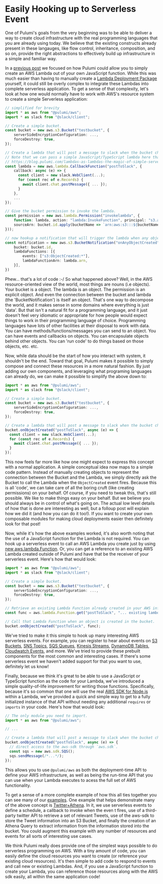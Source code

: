 # Easily Hooking up to Serverless Event

One of Pulumi's goals from the very beginning was to be able to deliver a way to create cloud infrastructure with the real programming languages that you are already using today. We believe that the existing constructs already present in these langauges, like flow control, inheritance, composition, and so on, provide the right abstractions to effectively build up infrastructure in a simple and familiar way.

In a [previous post](https://blog.pulumi.com/lambdas-as-lambdas-the-magic-of-simple-serverless-functions) we focused on how Pulumi could allow you to simply create an AWS Lambda out of your own JavaScript function.  While this was much easier than having to manually create a [Lambda Deployment Package](https://docs.aws.amazon.com/lambda/latest/dg/nodejs-create-deployment-pkg.html) yourself, it could still be overly complex to integrate these Lambdas into complete serverless application.  To get a sense of that complexity, let's look at how one would normally have to work with AWS's resource system to create a simple Serverless application:

```ts
// simplified for brevity
import * as aws from "@pulumi/aws";
import * as slack from "@slack/client";

// Create a simple bucket.
const bucket = new aws.s3.Bucket("testbucket", {
    serverSideEncryptionConfiguration: ...,
    forceDestroy: true,
});

// Create a lambda that will post a message to slack when the bucket changes.
// Note that we can pass a simple JavaScript/TypeScript lambda here thanks to the magic of Lambdas as Lambdas:
// https://blog.pulumi.com/lambdas-as-lambdas-the-magic-of-simple-serverless-functions
const lambda = new aws.lambda.CallbackFunction("postToSlack", { 
    callback: async (e) => {
      const client = new slack.WebClient(...);
      for (const rec of e.Records) {
        await client.chat.postMessage({ ... });
      }
    },
    ...
});

// Give the bucket permission to invoke the lambda.
const permission = new aws.lambda.Permission("invokelambda", {
    function: lambda, action: "lambda:InvokeFunction", principal: "s3.amazonaws.com",
    sourceArn: bucket.id.apply(bucketName => `arn:aws:s3:::${bucketName}`),
}));

// now hookup a notification that will trigger the lambda when any object is created in the bucket.
const notification = new aws.s3.BucketNotification("onAnyObjectCreated", {
    bucket: bucket.id,
    lambdaFunctions: [{
        events: ["s3:ObjectCreated:*"],
        lambdaFunctionArn: lambda.arn,
    }],
})
```

Phew... that's a lot of code :-/  So what happened above?  Well, in the AWS resource-oriented view of the world, most things are nouns (i.e objects).  Your bucket is a object.  The lambda is an object.  The permission is an explicit object.  And even the connection between the bucket and lambda (the 'BucketNotification') is itself an object.  That's one way to decompose the world, and it makes sense in some domains where everything is just 'data'.  But that isn't a natural fit for a programming language, and it just doesn't feel very idiomatic or appropriate for how people would expect things to work in their programming language of choice. Programming languages have lots of other facilities at their disposal to work with data.  You can have methods/functions/messages you can send to an object.  You can have events and callbacks on objects.  You can encapsulate objects behind other objects.  You can 'run code' to do things based on those objects, etc. etc.  

Now, while data should be the start of how you interact with system, it shouldn't be the end.  Toward that goal, Pulumi makes it possible to simply compose and connect these resources in a more natural fashion.  By just adding our own components, and leveraging what programing languages can already do, we can make it possible to simplify the above down to:

```ts
import * as aws from "@pulumi/aws";
import * as slack from "@slack/client";

// Create a simple bucket.
const bucket = new aws.s3.Bucket("testbucket", {
    serverSideEncryptionConfiguration: ...,
    forceDestroy: true,
});

// Create a lambda that will post a message to slack when the bucket changes.
bucket.onObjectCreated("postToSlack", async (e) => {
  const client = new slack.WebClient(...);
  for (const rec of e.Records) {
    await client.chat.postMessage({ ... });
  }
});
```

This now feels far more like how one might expect to express this concept with a normal application.  A simple conceptual idea now maps to a simple code pattern.  Instead of manually creating objects to represent the connection between the Bucket and the Lambda, we simply directly ask the Bucket to call the Lambda when the `ObjectCreated` event fires. Because this is all 'code', we can take care of all the boring cruft (like creating permissions) on your behalf.  Of course, if you need to tweak this, that's still possible.  We like to make things easy on your behalf.  But we believe you should always be in control of what's going on. The actual low level details of how that is done are interesting as well, but a folloup post will explain how we did it (and how you can do it too!).  If you want to create your own composable modules for making cloud deployments easier then definitely look for that post!

Now, while it's how the above examples worked, it's also worth noting that the use of a JavaScript function for the Lambda is not required.  You can hook up a serverless event to call an AWS Lambda you create just by using [new aws.lambda.Function](https://github.com/pulumi/pulumi-aws/blob/master/sdk/nodejs/lambda/function.ts#L14).  Or, you can get a reference to an existing AWS Lambda created outside of Pulumi and have that be the receiver of your serverless event.  Here's how that would look:

```ts
import * as aws from "@pulumi/aws";
import * as slack from "@slack/client";

// Create a simple bucket.
const bucket = new aws.s3.Bucket("testbucket", {
    serverSideEncryptionConfiguration: ...,
    forceDestroy: true,
});

// Retrieve an existing Lambda Function already created in your AWS infrastructure.
const func = aws.lambda.Function.get("postToSlack", "... existing lambda arn ...");

// Call that Lambda Function when an object is created in the bucket.
bucket.onObjectCreated("postToSlack", func);
```

We've tried to make it this simple to hook up many interesting AWS serverless events.  For example, you can register to hear about events on [S3 Buckets](https://docs.aws.amazon.com/lambda/latest/dg/with-s3.html), [SNS Topics](https://docs.aws.amazon.com/sns/latest/dg/sns-lambda-as-subscriber.html), [SQS Queues](https://docs.aws.amazon.com/lambda/latest/dg/with-sqs.html), [Kinesis Streams](https://docs.aws.amazon.com/lambda/latest/dg/with-kinesis.html), [DynamoDB Tables](https://docs.aws.amazon.com/lambda/latest/dg/with-ddb.html), [Cloudwatch Events](https://docs.aws.amazon.com/AmazonCloudWatch/latest/events/RunLambdaSchedule.html), and more.  We've tried to provide these prebuilt components for the most common and interesting cases.  If there's some serverless event we haven't added support for that you want to use, definitely let us know!

Finally, because we think it's great to be able to use a JavaScript or TypeScript function as the code for your Lambda, we've introduced a simple quality-of-life improvement for writing those functions.  Specifically, because it's so common that one will use the real [AWS SDK for Node.js](https://aws.amazon.com/sdk-for-node-js/) within a Lambda, we've provided a quick and simple way to get to a fully initialized instance of that API without needing any additional `requires` or `imports` in your code. Here's how that would look:

```ts
// The only module you need to import.
import * as aws from "@pulumi/aws";

// ...

// Create a lambda that will post a message to slack when the bucket changes.
bucket.onObjectCreated("postToSlack", async (e) => {
  // direct access to the aws-sdk through `aws.sdk`.
  const sqs = new aws.sdk.SQS();
  sqs.sendMessage(/*...*/);
});
```

This allows you to use `@pulumi/aws` as both the deployment-time API to define your AWS infrastructure, as well as being the run-time API that you can use when your Lambda executes to acess the full set of AWS functionality.

To get a sense of a more complete example of how this all ties together you can see many of our [examples](https://github.com/pulumi/examples).  One example that helps demonstrate many of the above concept is [Twitter+Athena](https://github.com/pulumi/examples/blob/master/aws-ts-twitter-athena/index.ts).  In it, we use serverless events to define a schedule, a callback to invoke when the even t fires, use of a third-party twitter API to retrieve a set of relevant Tweets, use of the aws-sdk to store the Tweet information into an S3 Bucket, and finally the creation of an Athena Query to extract information from the information stored into the bucket.  You could augment this example with any number of resources and events for all sorts of interesting use cases.

We think Pulumi really does provide one of the simplest ways possible to do serverless programming on AWS.  With a tiny amount of code, you can easily define the cloud resources you want to create (or reference your existing cloud resources).  It's then simple to add code to respond to events and call new or existing Lambdas.  And, if you use a JavaScript function to create your Lambda, you can reference those resources along with the AWS sdk easily, all within the same application code!
